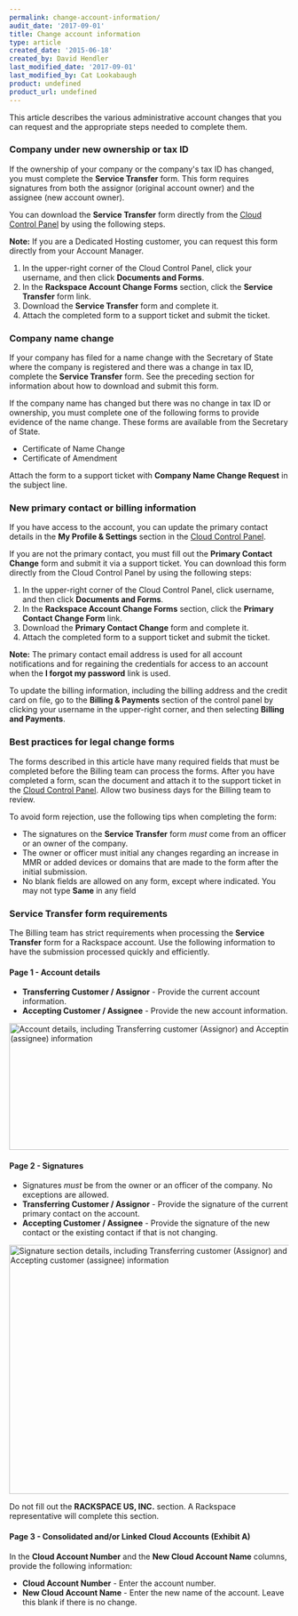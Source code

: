 ```yaml
---
permalink: change-account-information/
audit_date: '2017-09-01'
title: Change account information
type: article
created_date: '2015-06-18'
created_by: David Hendler
last_modified_date: '2017-09-01'
last_modified_by: Cat Lookabaugh
product: undefined
product_url: undefined
---
```


This article describes the various administrative account changes that you can request and the appropriate steps needed to complete them. 

### Company under new ownership or tax ID

If the ownership of your company or the company's tax ID has
changed, you must complete the **Service Transfer** form. This form requires signatures from
both the assignor (original account owner) and the assignee (new account owner).

You can download the **Service Transfer** form directly from
the [Cloud Control Panel](https://mycloud.rackspace.com/) by using the following steps.

**Note:** If you are a Dedicated Hosting customer, you can request this form
directly from your Account Manager.

1.  In the upper-right corner of the Cloud Control Panel, click your username, and then click **Documents and Forms**.
2.  In the **Rackspace Account Change Forms** section, click the **Service Transfer** form link.
3.  Download the **Service Transfer** form and complete it.
4.  Attach the completed form to a support ticket and submit the ticket.

### Company name change

If your company has filed for a name change with the Secretary of State
where the company is registered and there was a change in tax ID,
complete the **Service Transfer** form. See the preceding section for information about how to download and submit this form.

If the company name has changed but there was no change in tax ID or
ownership, you must complete one of the following forms to provide
evidence of the name change. These forms are available from the Secretary of State.

- Certificate of Name Change
- Certificate of Amendment

Attach the form to a support ticket with **Company Name Change
Request** in the subject line.

### New primary contact or billing information

If you have access to the account, you can update the primary contact
details in the **My Profile & Settings** section in the [Cloud Control Panel](http://mycloud.rackspace.com).

If you are not the primary contact, you must fill out the **Primary
Contact Change** form and submit it via a support ticket. You can download this form directly from the Cloud Control Panel by using the following steps:

1.  In the upper-right corner of the Cloud Control Panel, click username, and then click **Documents and Forms**.
2.  In the **Rackspace Account Change Forms** section, click the **Primary Contact Change Form** link.
3.  Download the **Primary Contact Change** form and complete it.
4.  Attach the completed form to a support ticket and submit the ticket.

**Note:** The primary contact email address is used for all
account notifications and for regaining the credentials for access to an
account when the **I forgot my password** link is
used.

To update the billing information, including the billing address and the
credit card on file, go to the **Billing & Payments** section of the control panel by clicking your username in the upper-right corner, and then selecting **Billing and Payments**.

### Best practices for legal change forms

The forms described in this article have many required fields that must be
completed before the Billing team can process the forms. After you have
completed a form, scan the document and attach it to the support ticket
in the [Cloud Control Panel](http://mycloud.rackspace.com). Allow
two business days for the Billing team to review.

To avoid form rejection, use the following tips when completing the
form:

-   The signatures on the **Service Transfer** form *must* come
    from an officer or an owner of the company.
-   The owner or officer must initial any changes regarding an increase
    in MMR or added devices or domains that are made to the form after
    the initial submission.
-   No blank fields are allowed on any form, except where indicated. You
    may not type **Same** in any field

### Service Transfer form requirements

The Billing team has strict requirements when processing the
**Service Transfer** form for a Rackspace account. Use the
following information to have the submission processed quickly and
efficiently.

#### Page 1 - Account details

-   **Transferring Customer / Assignor** - Provide the current account information.
-   **Accepting Customer / Assignee** - Provide the new account information.

<img src="{% asset_path general/change-account-information/change-account-1.jpg %}" alt="Account details, including Transferring customer (Assignor) and Accepting customer (assignee) information" width="597" height="228" />

#### Page 2 - Signatures

-   Signatures *must* be from the owner or an officer of the company. No
    exceptions are allowed.
-   **Transferring Customer / Assignor** - Provide the signature of the
    current primary contact on the account.
-   **Accepting Customer / Assignee** - Provide the signature of the new
    contact or the existing contact if that is not changing.


<img src="{% asset_path general/change-account-information/change-account-2.jpg %}" alt="Signature section details, including Transferring customer (Assignor) and Accepting customer (assignee) information" width="567" height="448" />

Do not fill out the **RACKSPACE US, INC.** section. A Rackspace
representative will complete this section.

#### Page 3 - Consolidated and/or Linked Cloud Accounts (Exhibit A)

In the **Cloud Account Number** and the **New Cloud Account Name** columns, provide the following information:
  -   **Cloud Account Number** - Enter the account number.
  -   **New Cloud Account Name** - Enter the new name of the account. Leave
        this blank if there is no change.
